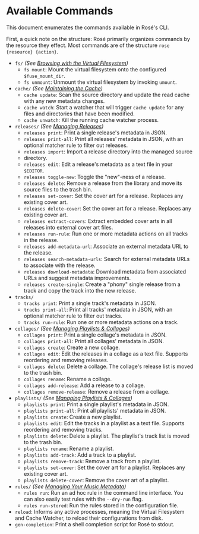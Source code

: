 # Available Commands

This document enumerates the commands available in Rosé's CLI.

First, a quick note on the structure: Rosé primarily organizes commands by the
resource they effect. Most commands are of the structure `rose {resource} {action}`.

- `fs/` _(See [Browsing with the Virtual Filesystem](./VIRTUAL_FILESYSTEM.md))_
  - `fs mount`: Mount the virtual filesystem onto the configured `$fuse_mount_dir`.
  - `fs unmount`: Unmount the virtual filesystem by invoking `umount`.
- `cache/` _(See [Maintaining the Cache](./CACHE_MAINTENANCE.md))_
  - `cache update`: Scan the source directory and update the read cache with
    any new metadata changes.
  - `cache watch`: Start a watcher that will trigger `cache update` for any
    files and directories that have been modified.
  - `cache unwatch`: Kill the running cache watcher process.
- `releases/` _(See [Managing Releases](./RELEASES.md))_
  - `releases print`: Print a single release's metadata in JSON.
  - `releases print-all`: Print all releases' metadata in JSON, with an
    optional matcher rule to filter out releases.
  - `releases import`: Import a release directory into the managed source
  - directory.
  - `releases edit`: Edit a release's metadata as a text file in your
    `$EDITOR`.
  - `releases toggle-new`: Toggle the "new"-ness of a release.
  - `releases delete`: Remove a release from the library and move its source
    files to the trash bin.
  - `releases set-cover`: Set the cover art for a release. Replaces any
    existing cover art.
  - `releases delete-cover`: Set the cover art for a release. Replaces any
    existing cover art.
  - `releases extract-covers`: Extract embedded cover arts in all releases into
    external cover art files.
  - `releases run-rule`: Run one or more metadata actions on all tracks in the
    release.
  - `releases add-metadata-url`: Associate an external metadata URL to the release.
  - `releases search-metadata-urls`: Search for external metadata URLs to
    associate with the release.
  - `releases download-metadata`: Download metadata from associated URLs and
    suggest metadata improvements.
  - `releases create-single`: Create a "phony" single release from a track and
    copy the track into the new release.
- `tracks/`
  - `tracks print`: Print a single track's metadata in JSON.
  - `tracks print-all`: Print all tracks' metadata in JSON, with an optional
    matcher rule to filter out tracks.
  - `tracks run-rule`: Run one or more metadata actions on a track.
- `collages/` _(See [Managing Playlists & Collages](./PLAYLISTS_COLLAGES.md))_
  - `collages print`: Print a single collage's metadata in JSON.
  - `collages print-all`: Print all collages' metadata in JSON.
  - `collages create`: Create a new collage.
  - `collages edit`: Edit the releases in a collage as a text file. Supports
    reordering and removing releases.
  - `collages delete`: Delete a collage. The collage's release list is moved to
    the trash bin.
  - `collages rename`: Rename a collage.
  - `collages add-release`: Add a release to a collage.
  - `collages remove-release`: Remove a release from a collage.
- `playlists/` _(See [Managing Playlists & Collages](./PLAYLISTS_COLLAGES.md))_
  - `playlists print`: Print a single playlist's metadata in JSON.
  - `playlists print-all`: Print all playlists' metadata in JSON.
  - `playlists create`: Create a new playlist.
  - `playlists edit`: Edit the tracks in a playlist as a text file. Supports
    reordering and removing tracks.
  - `playlists delete`: Delete a playlist. The playlist's track list is moved to
    the trash bin.
  - `playlists rename`: Rename a playlist.
  - `playlists add-track`: Add a track to a playlist.
  - `playlists remove-track`: Remove a track from a playlist.
  - `playlists set-cover`: Set the cover art for a playlist. Replaces any existing
    cover art.
  - `playlists delete-cover`: Remove the cover art of a playlist.
- `rules/` _(See [Managing Your Music Metadata](./METADATA_MANAGEMENT.md))_
  - `rules run`: Run an ad hoc rule in the command line interface. You can also
    easily test rules with the `--dry-run` flag.
  - `rules run-stored`: Run the rules stored in the configuration file.
- `reload`: Informs any active processes, meaning the Virtual Filesystem and
  Cache Watcher, to reload their configurations from disk.
- `gen-completion`: Print a shell completion script for Rosé to stdout.
